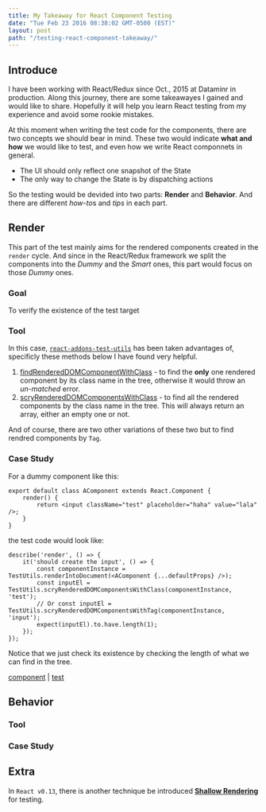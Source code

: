 ```yaml
---
title: My Takeaway for React Component Testing
date: "Tue Feb 23 2016 08:38:02 GMT-0500 (EST)"
layout: post
path: "/testing-react-component-takeaway/"
---
```


## Introduce

I have been working with React/Redux since Oct., 2015 at Dataminr in production. Along this journey, there are some takeawayes I gained and would like to share. Hopefully it will help you learn React testing from my experience and avoid some rookie mistakes.

At this moment when writing the test code for the components, there are two concepts we should bear in mind. These two would indicate **what and how** we would like to test, and even how we write React componnets in general.

- The UI should only reflect one snapshot of the State
- The only way to change the State is by dispatching actions


So the testing would be devided into two parts: **Render** and **Behavior**. And there are different *how-to*s and *tips* in each part.

## Render
This part of the test mainly aims for the rendered components created in the `render` cycle. And since in the React/Redux framework we split the components into the *Dummy* and the *Smart* ones, this part would focus on those *Dummy* ones.

### Goal

To verify the existence of the test target

### Tool

In this case, [`react-addons-test-utils`](http://facebook.github.io/react/docs/test-utils.html) has been taken advantages of, specificly these methods below I have found very helpful.

1. [findRenderedDOMComponentWithClass](http://facebook.github.io/react/docs/test-utils.html#scryrendereddomcomponentswithclass) - to find the **only** one rendered component by its class name in the tree, otherwise it would throw an *un-matched* error.
2. [scryRenderedDOMComponentsWithClass](http://facebook.github.io/react/docs/test-utils.html#scryrendereddomcomponentswithclass) - to find all the rendered components by the class name in the tree. This will always return an array, either an empty one or not.

And of course, there are two other variations of these two but to find rendred components by `Tag`.


### Case Study

For a dummy component like this:

```
export default class AComponent extends React.Component {
    render() {
        return <input className="test" placeholder="haha" value="lala" />;
    }
}
```

the test code would look like:

```
describe('render', () => {
    it('should create the input', () => {
        const componentInstance = TestUtils.renderIntoDocument(<AComponent {...defaultProps} />);
        const inputEl = TestUtils.scryRenderedDOMComponentsWithClass(componentInstance, 'test');
        // Or const inputEl = TestUtils.scryRenderedDOMComponentsWithTag(componentInstance, 'input');
        expect(inputEl).to.have.length(1);
    });
});

```

Notice that we just check its existence by checking the length of what we can find in the tree.

[component](https://git.dataminr.com/frontend-team/Dan/blob/3605ee221fc7829282b22d28bb2abf551dcfd144/application/app/v2/components/queryinput/views/item/tail.js) | [test](https://git.dataminr.com/frontend-team/Dan/blob/3605ee221fc7829282b22d28bb2abf551dcfd144/application/app/v2/components/queryinput/test/queryinputitem.tail.test.js)

## Behavior


### Tool

### Case Study


## Extra
In `React v0.13`, there is another technique be introduced [**Shallow Rendering**](http://facebook.github.io/react/docs/test-utils.html#shallow-rendering) for testing.


